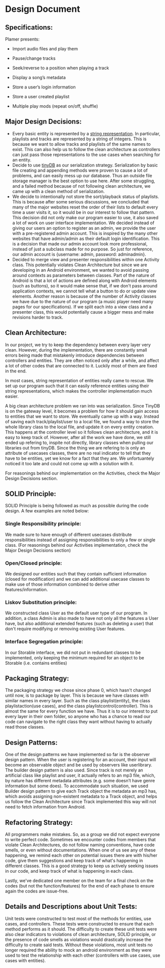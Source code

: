 # Design Document

## Specifications:

Plamer presents:

- Import audio files and play them

- Pause/change tracks

- Seek/reverse to a position when playing a track

- Display a song’s metadata

- Store a user’s login information

- Store a user created playlist

- Multiple play mods (repeat on/off, shuffle)

## Major Design Decisions:

* Every basic entity is represented by a [string representation](https://github.com/CSC207-UofT/course-project-mer/blob/593c412a4ef2bba8268424332541b8dfaa121675/app/src/main/java/com/mer/plamer/entities/Track.java#L12-L28). In particular, playlists and tracks are represented by a string of integers. This is because we want to allow tracks and playlists of the same names to exist. This can also help us to follow the clean architecture as controllers can just pass those representations to the use cases when searching for an entity.
* Decide to use [tinyDB](https://github.com/CSC207-UofT/course-project-mer/blob/335aba8fcd1f4a7b83aeb335daa2f6ac15b9cd7c/app/src/main/java/com/mer/plamer/TinyDB.java) as our serialization strategy. Serialization by basic file creating and appending methods were proven to cause a lot of problems, and can easily mess up our database. Thus an outside file storage manager is the best option to use here. After some struggling, and a failed method because of not following clean architecture, we came up with a clean method of serialization. 
* We decide to intentionally not store the sort/playback status of playlists. This is because after some serious discussions, we concluded that many of the major websites reset the order of their lists to default every time a user visits it, so it would be in our interest to follow that pattern. This decision did not only make our program easier to use, it also saved a lot of work on user interface implementation.
We decided instead of giving our users an option to register as an admin, we provide the user with a pre-registered admin account. This is inspired by the many other websites that have admin/admin as their default login identification. This is a decision that made our admin account look more professional, instead of just a subclass made for no purpose. So just for reference, our admin account is {username: admin, password: adminadmin}.
* Decided to merge view and presenter responsibilities within one Activity class. This potentially violates Clean Architecture but since we are developing in an Android environment, we wanted to avoid passing around contexts as parameters between classes. Part of the nature of Android is that a lot of actions are defined along with Android elements (such as buttons), so it would make sense that, if we don't pass around application contexts, we cannot tell what a button to do or update view elements. Another reason is because of the number of Activity classes we have due to the nature of our program (a music player need many pages for our specifications). If we split each into a view class and a presenter class, this would potentially cause a bigger mess and make revisions harder to track.

## Clean Architecture: 

In our project, we try to keep the dependency between every layer very clean. However, during the implementation, there are constantly small errors being made that mistakenly introduce dependencies between controllers and entities. They are often noticed only after a while, and affect a lot of other codes that are connected to it. Luckily most of them are fixed in the end.

In most cases, string representation of entities really came to rescue. We set up our program such that it can easily reference entities using their string representations, which makes the controller implementation much easier.

A big clean architecture problem we ran into was serialization. Since TinyDB is on the gateway level, it becomes a problem for how it should gain access to entities that we want to store. We eventually came up with a way. Instead of saving each track/playlist/user to a local file, we found a way to store the whole library class to the local file, and update it on every entity creation. This happens at the controller level so it follows clean architecture, and it is easy to keep track of. However, after all the work we have done, we still ended up refering to, inspite not directly, library classes when pulling our libraries out from tinyDB. Since the thing we are refering to is only an attribute of usecases classes, there are no real indicator to tell that they have to be entities, yet we know for a fact that they are. We unfortuantely noticed it too late and could not come up with a solution with it.

For reasonings behind our implementation on the Activities, check the Major Design Decisions section.

## SOLID Principle:

SOLID Principle is being followed as much as possible during the code design. A few examples are noted below:  
### Single Responsibility principle: 
We made sure to have enough of different usecases distribute responsibilities instead of assigning responsibilities to only a few or single class. (For reasonings behind our Activities implementation, check the Major Design Decisions section)
### Open/Closed principle: 
We designed our entities such that they contain sufficient information (closed for modification) and we can add additional usecase classes to make use of those information combined to derive other features/information.  
### Liskov Substitution principle: 
We constructed class User as the default user type of our program. In addition, a class Admin is also made to have not only all the features a User have, but also additional extended features (such as deleting a user) that don't require modifying or removing existing User features.  
### Interface Segregation principle: 
In our Storable interface, we did not put in redundant classes to be implemented, only keeping the minimum required for an object to be Storable (i.e. contains entities)


## Packaging Strategy:

The packaging strategy we chose since phase 0, which hasn't changed until now, is to package by layer. This is because we have classes with similar names in every layer. Such as the class playlist(entity), the class playlistaction(use cases), and the class playlistcontrol(controller). This is almost the same for every function we have. Thus it is to our interest to put every layer in their own folder, so anyone who has a chance to read our code can navigate to the right class they want without having to actually read those classes.

## Design Patterns:

One of the design patterns we have implemented so far is the observer design pattern. When the user is registering for an account, their input will become an observable object and be used by observers like userlibrary.  The builder design pattern is also used. Since track is not merely an artificial class like playlist and user, it actually refers to an mp3 file, which, by nature has different metadata attributes (e.g. some doesn’t have genre information but some does). To accommodate such situation, we used Builder design pattern to give each Track object the metadata an mp3 has, which avoids assigning non-existent metadata to a Track object, and helps us follow the Clean Architecture since Track implemented this way will not need to fetch information from Android.

## Refactoring Strategy:

All programmers make mistakes. So, as a group we did not expect everyone to write perfect code. Sometimes we encounter codes from members that violate Clean Architectures, do not follow naming conventions, have code smells, or even without documentations. When one of us see any of these happening, we remind each other on potential issues there are with his/her code, give them suggestions and keep track of what's happening in different classes. This is a good strategy to keep us actively seeking issues in our code, and keep track of what is happening in each class.  

Lastly, we've dedicated one member on the team for a final check on the codes (but not the function/features) for the end of each phase to ensure again the codes are issue-free.

## Details and Descriptions about Unit Tests:
Unit tests were constructed to test most of the methods for entities, use cases, and controllers. These tests were constructed to ensure that each method performs as it should. The difficulty to create these unit tests were also clear indicators to violations of clean architecture, SOLID principle, or the presence of code smells as violations would drastically increase the difficulty to create said tests. Without these violations, most unit tests no longer required the ability to mock an android environment as they were used to test the relationship with each other (controllers with use cases, use cases with entities). 
